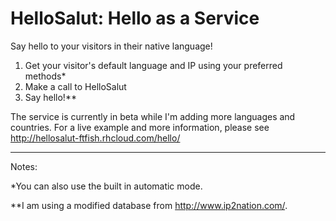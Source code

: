 HelloSalut: Hello as a Service
==============================

Say hello to your visitors in their native language!

1. Get your visitor's default language and IP using your preferred methods*
2. Make a call to HelloSalut
3. Say hello!**

The service is currently in beta while I'm adding more languages and countries. For a live example and more information, please see http://hellosalut-ftfish.rhcloud.com/hello/

***

Notes:

*You can also use the built in automatic mode.

**I am using a modified database from http://www.ip2nation.com/.

